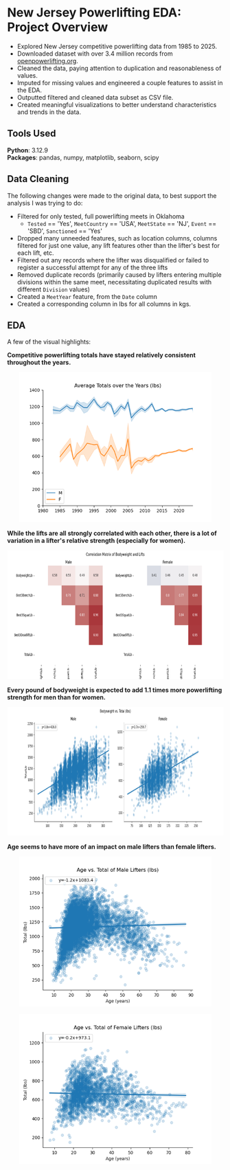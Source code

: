 # New Jersey Powerlifting EDA: Project Overview

- Explored New Jersey competitive powerlifting data from 1985 to 2025.
- Downloaded dataset with over 3.4 million records from [openpowerlifting.org](https://www.openpowerlifting.org/).
- Cleaned the data, paying attention to duplication and reasonableness of values.
- Imputed for missing values and engineered a couple features to assist in the EDA.
- Outputted filtered and cleaned data subset as CSV file.
- Created meaningful visualizations to better understand characteristics and trends in the data.

## Tools Used

**Python**: 3.12.9  
**Packages**: pandas, numpy, matplotlib, seaborn, scipy

## Data Cleaning

The following changes were made to the original data, to best support the analysis I was trying to do:

- Filtered for only tested, full powerlifting meets in Oklahoma
  - `Tested` == 'Yes', `MeetCountry` == 'USA', `MeetState` == 'NJ', `Event` == 'SBD', `Sanctioned` == 'Yes'
- Dropped many unneeded features, such as location columns, columns filtered for just one value, any lift features other than the lifter's best for each lift, etc.
- Filtered out any records where the lifter was disqualified or failed to register a successful attempt for any of the three lifts
- Removed duplicate records (primarily caused by lifters entering multiple divisions within the same meet, necessitating duplicated results with different `Division` values)
- Created a `MeetYear` feature, from the `Date` column
- Created a corresponding column in lbs for all columns in kgs.

## EDA

A few of the visual highlights:

**Competitive powerlifting totals have stayed relatively consistent throughout the years.**

<p align="center"><img src="./Graphs/mf_avg_total_per_year.png" alt="Graph showing the average totals for men and women per year." width="450" height="350"/></p>

**While the lifts are all strongly correlated with each other, there is a lot of variation in a lifter's relative strength (especially for women).**

<p align="center"><img src="./Graphs/bodyweight_vs_lifts_heatmap.png" alt="Graph showing the correlation between bodyweight and the different lifts." width="720" height="300"/></p>

**Every pound of bodyweight is expected to add 1.1 times more powerlifting strength for men than for women.**

<p align="center"><img src="./Graphs/mf_bodyweight_vs_total.png" alt="Graph showing bodyweight vs totals for men and women." width="900" height="300"/></p>

**Age seems to have more of an impact on male lifters than female lifters.**

<p align="center"><img src="./Graphs/m_age_vs_total.png" alt="Graph showing age vs total for men." width="450" height="350"/></p>
<p align="center"><img src="./Graphs/f_age_vs_total.png" alt="Graph showing age vs total for women." width="450" height="350"/></p>
